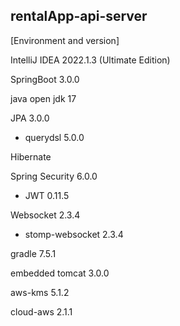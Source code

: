 ## rentalApp-api-server

[Environment and version]

IntelliJ IDEA 2022.1.3 (Ultimate Edition)

SpringBoot 3.0.0 

java open jdk 17

JPA 3.0.0
 - querydsl 5.0.0

Hibernate

Spring Security 6.0.0
 - JWT 0.11.5

Websocket 2.3.4
 - stomp-websocket 2.3.4

gradle 7.5.1

embedded tomcat 3.0.0

aws-kms 5.1.2

cloud-aws 2.1.1
